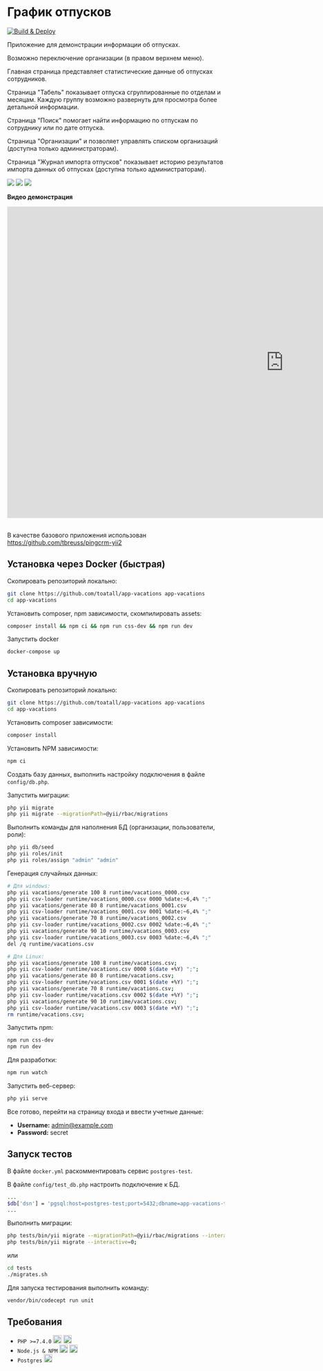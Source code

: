 # График отпусков

[![Build & Deploy](https://github.com/toatall/app-vacations/actions/workflows/deploy.yml/badge.svg?event=push)](https://github.com/toatall/app-vacations/actions/workflows/deploy.yml)

Приложение для демонстрации информации об отпусках.

Возможно переключение организации (в правом верхнем меню).

Главная страница представляет статистические данные об отпусках сотрудников.

Страница "Табель" показывает отпуска сгруппированные по отделам и месяцам. Каждую группу возможно развернуть для просмотра более детальной информации.

Страница "Поиск" помогает найти информацию по отпускам по сотруднику или по дате отпуска.

Страница "Организации" и позволяет управлять списком организаций (доступна только администраторам).

Страница "Журнал импорта отпусков" показывает историю результатов импорта данных об отпусках (доступна только администраторам).

![](screen_01.png)
![](screen_02.png)
![](screen_03.png)

**Видео демонстрация**
<iframe src="https://vkvideo.ru/video_ext.php?oid=-166203809&id=456239017&hd=3&autoplay=1" width="1280" height="720" allow="autoplay; encrypted-media; fullscreen; picture-in-picture; screen-wake-lock;" frameborder="0" allowfullscreen></iframe>

<br />
<br />

В качестве базового приложения использован https://github.com/tbreuss/pingcrm-yii2

## Установка через Docker (быстрая)

Скопировать репозиторий локально:

```sh
git clone https://github.com/toatall/app-vacations app-vacations
cd app-vacations
```

Установить composer, npm зависимости, скомпилировать assets:

```sh
composer install && npm ci && npm run css-dev && npm run dev
```

Запустить docker
```sh
docker-compose up
```

## Установка вручную

Скопировать репозиторий локально:

```sh
git clone https://github.com/toatall/app-vacations app-vacations
cd app-vacations
```

Установить composer зависимости:

```sh
composer install
```

Установить NPM зависимости:

```sh
npm ci
```

Создать базу данных, выполнить настройку подключения в файле `config/db.php`.

Запустить миграции:

```sh
php yii migrate
php yii migrate --migrationPath=@yii/rbac/migrations
```

Выполнить команды для наполнения БД (организации, пользователи, роли):

```sh
php yii db/seed
php yii roles/init
php yii roles/assign "admin" "admin"
```

Генерация случайных данных:


```sh
# Для windows:
php yii vacations/generate 100 8 runtime/vacations_0000.csv
php yii csv-loader runtime/vacations_0000.csv 0000 %date:~6,4% ";"
php yii vacations/generate 80 8 runtime/vacations_0001.csv
php yii csv-loader runtime/vacations_0001.csv 0001 %date:~6,4% ";"
php yii vacations/generate 70 8 runtime/vacations_0002.csv
php yii csv-loader runtime/vacations_0002.csv 0002 %date:~6,4% ";"
php yii vacations/generate 90 10 runtime/vacations_0003.csv
php yii csv-loader runtime/vacations_0003.csv 0003 %date:~6,4% ";"
del /q runtime/vacations.csv

# Для Linux:
php yii vacations/generate 100 8 runtime/vacations.csv;
php yii csv-loader runtime/vacations.csv 0000 $(date +%Y) ";";
php yii vacations/generate 80 8 runtime/vacations.csv;
php yii csv-loader runtime/vacations.csv 0001 $(date +%Y) ";";
php yii vacations/generate 70 8 runtime/vacations.csv;
php yii csv-loader runtime/vacations.csv 0002 $(date +%Y) ";";
php yii vacations/generate 90 10 runtime/vacations.csv;
php yii csv-loader runtime/vacations.csv 0003 $(date +%Y) ";";
rm runtime/vacations.csv;
```

Запустить npm:

```sh
npm run css-dev
npm run dev
```

Для разработки:
```sh
npm run watch
```

Запустить веб-сервер:

```sh
php yii serve
```

Все готово, перейти на страницу входа и ввести учетные данные:

- **Username:** admin@example.com
- **Password:** secret

## Запуск тестов

В файле `docker.yml` раскомментировать сервис `postgres-test`.

В файле `config/test_db.php` настроить подключение к БД.
```sh
...
$db['dsn'] = 'pgsql:host=postgres-test;port=5432;dbname=app-vacations-test';
...
```

Выполнить миграции:
```sh
php tests/bin/yii migrate --migrationPath=@yii/rbac/migrations --interactive=0;
php tests/bin/yii migrate --interactive=0;
```
или
```sh
cd tests
./migrates.sh
```

Для запуска тестирования выполнить команду:

```sh
vendor/bin/codecept run unit
```

## Требования

- `PHP >=7.4.0` <img src="https://upload.wikimedia.org/wikipedia/commons/2/27/PHP-logo.svg" style="height:1.2rem;" /> <img src="https://www.yiiframework.com/image/design/logo/yii3_full_for_light.svg" style="height:1.2rem;" />
- `Node.js & NPM` <img src="https://upload.wikimedia.org/wikipedia/commons/d/d9/Node.js_logo.svg" style="height:1.2rem;" /> <img src="https://upload.wikimedia.org/wikipedia/commons/d/db/Npm-logo.svg" style="height:1.2rem;" />
- `Postgres` <img src="https://upload.wikimedia.org/wikipedia/commons/2/29/Postgresql_elephant.svg" style="height:1.2rem;" />

